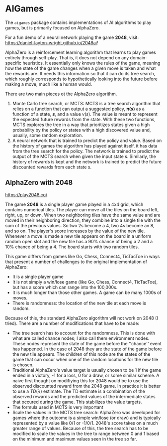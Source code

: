 # AIGames

The `aigames` package contains implementations of AI algorithms to
play games, but is primarily focused on AlphaZero.

For a fun demo of a neural network playing the game **2048**, visit:
https://daniel-layton-wright.github.io/2048ai!

AlphaZero is a reinforcement learning algorithm that learns to play games entirely through self-play.
That is, it does not depend on any domain-specific heuristics. It essentially only knows the rules of the game,
meaning how the state of the game changes when a given move is taken and what the rewards are. It needs this 
information so that it can do its tree search, which roughly corresponds to hypothetically looking into the future
before making a move, much like a human would.

There are two main pieces ot the AlphaZero algorithm.

1. Monte Carlo tree search, or MCTS: MCTS is a tree search algorithm that
   relies on a function that can output a suggested policy, **$\pi(s)$** as a function
   of a state, **$s$**, and a value $v(s)$. The value is meant to represent the expected
   future rewards from the state. With these two functions, MCTS explores the tree in a way
   that prioritizes states given a high probability by the policy or states with a high discovered value
   and, usually, some random exploration.
2. A neural network that is trained to predict the policy and value. Based on the history of 
games the algorithm has played against itself, it has data from the tree search for the policy. The network is trained 
to predict the output of the MCTS search when given the input state s. Similarly, the history of rewards is kept
and the network is trained to predict the future discounted rewards from each state s.

## AlphaZero with 2048

https://play2048.co/

The game **2048** is a single player game played in a 4x4 grid, which contains numerical tiles.
The player can move all the tiles on the board left, right, up, or down. When two neighboring tiles
have the same value and are moved in their neighboring direction, they combine into a single tile
with the sum of the previous values. So two 2s become a 4, two 4s become an 8, and so on. The player's score increases by the value of the new tile. Whenever a move is made a new tile
appears on the board in a uniform random open slot and the new tile has a 90% chance of being a 2 and a 10%
chance of being a 4. The board starts with two random tiles.

This game differs from games like Go, Chess, Connect4, TicTacToe in ways that present a number of challenges to the original implementation of AlphaZero:

* It is a single player game
* It is not simply a win/lose game (like Go, Chess, Connect4, TicTacToe), but has a score which can range into the 100,000s.
* It is much longer than those other games. A game can be many 1000s of moves.
* There is randomness: the location of the new tile at each move is random.

Because of this, the standard AlphaZero algorithm will not work on 2048 (I tried). There are a number of modifications that have to be made:
* The tree search has to account for the randomness. This is done with what are called chance nodes; I also 
call them environment nodes. These nodes represent the state of the game before the ''chance'' event has happened. In the case of 2048
they are the state of the game before the new tile appears. The children of this node are the states
of the game that can occur when one of the random locations for the new tile is chosen.
* Traditional AlphaZero's value target is usually chosen to be 1 if the game ended in a victory, -1 for a loss, 0 for a draw,
or some similar scheme. A naive first thought on modifiying this for 2048 would be to use the 
observed discounted reward from the 2048 game. In practice it is better to use a $TD(\lambda)$ estimate. The TD estimate
is a combination of the observed rewards and the predicted values of the intermediate states that occured during the game.
This stabilizes the value targets.
* The formula used in MCTS is very important
* Scale the values in the MCTS tree search: AlphaZero was developed for games where the outcome is a simple win/lose (or draw) and is typically represented by
a value like 0/1 or -1/0/1.
2048's score takes on a much greater range of values. Because of this, the tree search has to be modified to scale
the values in the tree to range between 0 and 1 based on the minimum and maximum values seen in the tree so far.